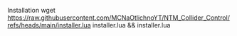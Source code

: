 Installation
wget https://raw.githubusercontent.com/MCNaOtlichnoYT/NTM_Collider_Control/refs/heads/main/installer.lua installer.lua && installer.lua
